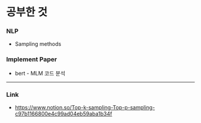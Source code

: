 # 공부한 것
### NLP
* Sampling methods
### Implement Paper
* bert - MLM 코드 분석
-----
### Link
* <https://www.notion.so/Top-k-sampling-Top-p-sampling-c97b1166800e4c99ad04eb59aba1b34f>